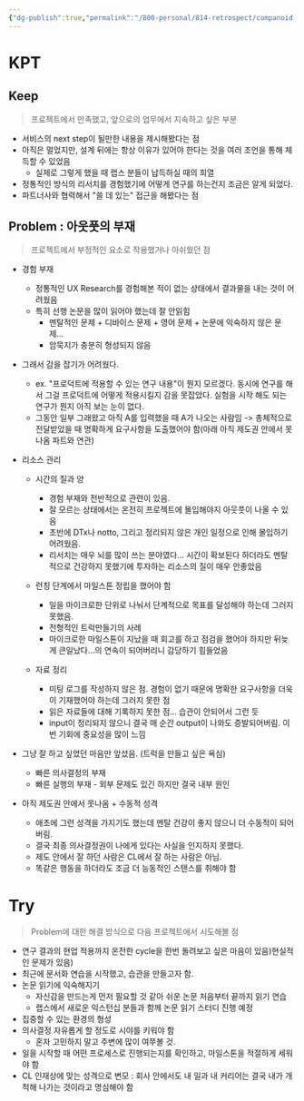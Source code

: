 ```yaml
---
{"dg-publish":true,"permalink":"/800-personal/814-retrospect/companoid-labs-externship-1/","dgHomeLink":true,"dgPassFrontmatter":false}
---
```




# KPT
## Keep
>프로젝트에서 만족했고, 앞으로의 업무에서 지속하고 싶은 부분
- 서비스의 next step이 될만한 내용을 제시해봤다는 점
- 아직은 멀었지만, 설계 뒤에는 항상 이유가 있어야 한다는 것을 여러 조언을 통해 체득할 수 있었음
	- 실제로 그렇게 했을 때 랩스 분들이 납득하실 때의 희열
- 정통적인 방식의 리서치를 경험했기에 어떻게 연구를 하는건지 조금은 알게 되었다.
- 파트너사와 협력해서 "쓸 데 있는" 접근을 해봤다는 점


## **Problem** : 아웃풋의 부재
>프로젝트에서 부정적인 요소로 작용했거나 아쉬웠던 점
- 경험 부재
	- 정통적인 UX Research를 경험해본 적이 없는 상태에서 결과물을 내는 것이 어려웠음
	- 특히 선행 논문을 많이 읽어야 했는데 잘 안읽힘
		- 멘탈적인 문제 + 디바이스 문제 + 영어 문제 + 논문에 익숙하지 않은 문제...
		- 암묵지가 충분히 형성되지 않음

- 그래서 감을 잡기가 어려웠다.
	- ex. "프로덕트에 적용할 수 있는 연구 내용"이 뭔지 모르겠다. 동시에 연구를 해서 그걸 프로덕트에 어떻게 적용시킬지 감을 못잡았다. 실험을 시작 해도 되는 연구가 뭔지 아직 보는 눈이 없다.
	- 그동안 일부 그래왔고 아직 A를 입력했을 때 A가 나오는 사람임 -> 총체적으로 전달받았을 때 명확하게 요구사항을 도출했어야 함(아래 아직 제도권 안에서 못나옴 파트와 연관)

- 리소스 관리
	- 시간의 질과 양
		- 경험 부재와 전반적으로 관련이 있음.
		- 잘 모르는 상태에서는 온전히 프로젝트에 몰입해야지 아웃풋이 나올 수 있음
		- 초반에 DTx나 notto, 그리고 정리되지 않은 개인 일정으로 인해 몰입하기 어려웠음.
		- 리서치는 매우 뇌를 많이 쓰는 분야였다... 시간이 확보된다 하더라도 멘탈적으로 건강하지 못했기에 투자하는 리소스의 질이 매우 안좋았음
		
	-  런칭 단계에서 마일스톤 정립을 했어야 함
		- 일을 마이크로한 단위로 나눠서 단계적으로 목표를 달성해야 하는데 그러지 못했음.
		- 전형적인 트럭만들기의 사례
		- 마이크로한 마일스톤이 지났을 때 회고를 하고 점검을 했어야 하지만 뒤늦게 큰일났다...의 연속이 되어버리니 감당하기 힘들었음
	
	- 자료 정리
		- 미팅 로그를 작성하지 않은 점. 경험이 없기 때문에 명확한 요구사항을 더욱이 기재했어야 하는데 그러지 못한 점
		- 읽은 자료들에 대해 기록하지 못한 점... 습관이 안되어서 그런 듯
		- input이 정리되지 않으니 결국 매 순간 output이 나와도 증발되어버림. 이번 기회에 중요성을 많이 느낌

- 그냥 잘 하고 싶었던 마음만 앞섰음. (트럭을 만들고 싶은 욕심)
	- 빠른 의사결정의 부재
	- 빠른 실행의 부재 - 외부 문제도 있긴 하지만 결국 내부 원인

- 아직 제도권 안에서 못나옴 + 수동적 성격
	- 애초에 그런 성격을 가지기도 했는데 멘탈 건강이 좋지 않으니 더 수동적이 되어버림.
	- 결국 최종 의사결정권이 나에게 있다는 사실을 인지하지 못했다.
	- 제도 안에서 잘 하던 사람은 CL에서 잘 하는 사람은 아님.
	- 똑같은 행동을 하더라도 조금 더 능동적인 스탠스를 취해야 함


# **Try**
>Problem에 대한 해결 방식으로 다음 프로젝트에서 시도해볼 점

- 연구 결과의 현업 적용까지 온전한 cycle을 한번 돌려보고 싶은 마음이 있음)현실적인 문제가 있음)
- 최근에 문서화 연습을 시작했고, 습관을 만들고자 함.
- 논문 읽기에 익숙해지기
	- 자신감을 만드는게 먼저 필요할 것 같아 쉬운 논문 처음부터 끝까지 읽기 연습
	- 랩스에서 새로운 익스턴십 분들과 함께 논문 읽기 스터디 진행 예정
- 집중할 수 있는 환경의 형성
- 의사결정 자유롭게 할 정도로 시야를 키워야 함
	- 혼자 고민하지 말고 주변에 많이 여쭈볼 것.
- 일을 시작할 때 어떤 프로세스로 진행되는지를 확인하고, 마일스톤을 적절하게 세워야 함
- CL 인재상에 맞는 성격으로 변모 : 회사 안에서도 내 일과 내 커리어는 결국 내가 개척해 나가는 것이라고 명심해야 함